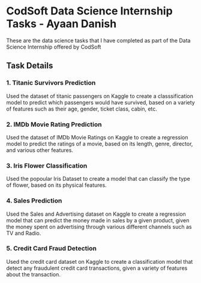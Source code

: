 # CodSoft Data Science Internship Tasks - Ayaan Danish
These are the data science tasks that I have completed as part of the Data Science Internship offered by CodSoft

## Task Details
### 1. Titanic Survivors Prediction
Used the dataset of titanic passengers on Kaggle to create a classsification model to predict which passengers would have survived, based on a variety of features such as their age, gender, ticket class, cabin, etc.

### 2. IMDb Movie Rating Prediction
Used the dataset of IMDb Movie Ratings on Kaggle to create a regression model to predict the ratings of a movie, based on its length, genre, director, and various other features.

### 3. Iris Flower Classification
Used the popoular Iris Dataset to create a model that can classify the type of flower, based on its physical features.

### 4. Sales Prediction
Used the Sales and Advertising dataset on Kaggle to create a regression model that can predict the money made in sales by a given product, given the money spent on advertising through various different channels such as TV and Radio.

### 5. Credit Card Fraud Detection
Used the credit card dataset on Kaggle to create a classification model that detect any fraudulent credit card transactions, given a variety of features about the transaction.
